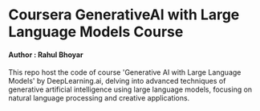 # Coursera GenerativeAI with Large Language Models Course

#### Author : Rahul Bhoyar

This repo host the code of course 'Generative AI with Large Language Models' by DeepLearning.ai, delving into advanced techniques of generative artificial intelligence using large language models, focusing on natural language processing and creative applications.
